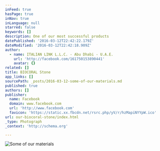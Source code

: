 ```yaml
---
inFeed: true
hasPage: true
inNav: true
inLanguage: null
starred: false
keywords: []
description: One of our most successful products
datePublished: '2016-03-12T22:42:22.179Z'
dateModified: '2016-03-12T22:42:18.909Z'
author:
  - name: ITALIAN LINK L.L.C. - Abu Dhabi - U.A.E.
    url: 'http://facebook.com/161750153890441'
    avatar: {}
related: []
title: BIOCORAL Stone
app_links: []
sourcePath: _posts/2016-03-12-some-of-our-materials.md
published: true
authors: []
publisher:
  name: Facebook
  domain: www.facebook.com
  url: 'http://www.facebook.com'
  favicon: 'https://static.xx.fbcdn.net/rsrc.php/yV/r/hzMapiNYYpW.ico'
url: our-biocoral-stone/index.html
_type: Photograph
_context: 'http://schema.org'

---
```

![Some of our materials](https://scontent.xx.fbcdn.net/hphotos-xap1/t31.0-8/s720x720/1072585_539666582765461_239245886_o.jpg)